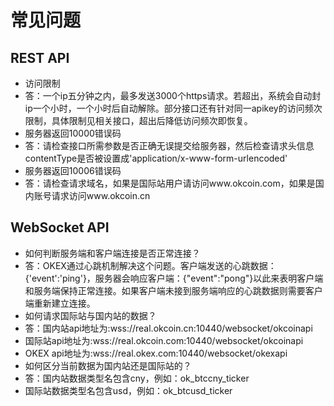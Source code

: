 # 常见问题    

## REST API

- 访问限制
- 答：一个ip五分钟之内，最多发送3000个https请求。若超出，系统会自动封ip一个小时，一个小时后自动解除。部分接口还有针对同一apikey的访问频次限制，具体限制见相关接口，超出后降低访问频次即恢复。    
- 服务器返回10000错误码
- 答：请检查接口所需参数是否正确无误提交给服务器，然后检查请求头信息contentType是否被设置成'application/x-www-form-urlencoded'
- 服务器返回10006错误码
- 答：请检查请求域名，如果是国际站用户请访问www.okcoin.com，如果是国内账号请求访问www.okcoin.cn      
    
## WebSocket API    

- 如何判断服务端和客户端连接是否正常连接？
- 答：OKEX通过心跳机制解决这个问题。客户端发送的心跳数据：{'event':'ping'}，服务器会响应客户端：{"event":"pong"}以此来表明客户端和服务端保持正常连接。如果客户端未接到服务端响应的心跳数据则需要客户端重新建立连接。
- 如何请求国际站与国内站的数据？
- 答：国内站api地址为:wss://real.okcoin.cn:10440/websocket/okcoinapi 
- 国际站api地址为:wss://real.okcoin.com:10440/websocket/okcoinapi
- OKEX api地址为:wss://real.okex.com:10440/websocket/okexapi
- 如何区分当前数据为国内站还是国际站的？
- 答：国内站数据类型名包含cny，例如：ok_btccny_ticker
- 国际站数据类型名包含usd，例如：ok_btcusd_ticker
